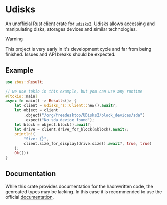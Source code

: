 # Udisks

An unofficial Rust client crate for [`udisks2`](https://github.com/storaged-project/udisks).
Udisks allows accessing and manipulating disks, storages devices and similar technologies. 

> [!WARNING]
> This project is very early in it's development cycle and far from being finished. Issues and API breaks should be expected.

## Example

```rust
use zbus::Result;

// we use tokio in this example, but you can use any runtime
#[tokio::main]
async fn main() -> Result<()> {
    let client = udisks_rs::Client::new().await?;
    let object = client
        .object("/org/freedesktop/UDisks2/block_devices/sda")
        .expect("No sda device found");
    let block = object.block().await?;
    let drive = client.drive_for_block(&block).await?;
    println!(
        "Size: {}",
        client.size_for_display(drive.size().await?, true, true)
    );
    Ok(())
}
```

## Documentation

While this crate provides documentation for the hadnwritten code, the genreated types may be lacking. In this case it is recommended to use the official [documentation](https://storaged.org/doc/udisks2-api/latest/).
